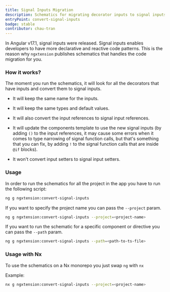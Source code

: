 ```yaml
---
title: Signal Inputs Migration
description: Schematics for migrating decorator inputs to signal inputs (including input references)
entryPoint: convert-signal-inputs
badge: stable
contributor: chau-tran
---
```


In Angular v17.1, signal inputs were released. Signal inputs enables developers to have more declarative and reactive code patterns. This is the reason why `ngxtension` publishes schematics that handles the code migration for you.

### How it works?

The moment you run the schematics, it will look for all the decorators that have inputs and convert them to signal inputs.

- It will keep the same name for the inputs.
- It will keep the same types and default values.
- It will also convert the input references to signal input references.
- It will update the components template to use the new signal inputs (by adding `()` to the input references, it may cause some errors when it comes to type narrowing of signal function calls, but that's something that you can fix, by adding `!` to the signal function calls that are inside `@if` blocks).

- It won't convert input setters to signal input setters.

### Usage

In order to run the schematics for all the project in the app you have to run the following script:

```bash
ng g ngxtension:convert-signal-inputs
```

If you want to specify the project name you can pass the `--project` param.

```bash
ng g ngxtension:convert-signal-inputs --project=<project-name>
```

If you want to run the schematic for a specific component or directive you can pass the `--path` param.

```bash
ng g ngxtension:convert-signal-inputs --path=<path-to-ts-file>
```

### Usage with Nx

To use the schematics on a Nx monorepo you just swap `ng` with `nx`

Example:

```bash
nx g ngxtension:convert-signal-inputs --project=<project-name>
```
